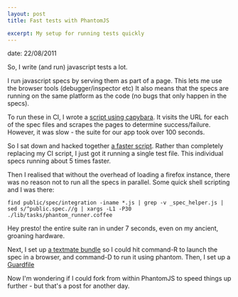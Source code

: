 ```yaml
---
layout: post
title: Fast tests with PhantomJS

excerpt: My setup for running tests quickly
---
```


date: 22/08/2011

So, I write (and run) javascript tests a lot.

I run javascript specs by serving them as part of a page.
This lets me use the browser tools (debugger/inspector etc)
It also means that the specs are running on the same platform as the code (no bugs that only happen in the specs).

To run these in CI, I wrote a [script using capybara](/examples/jasmine_runner.rake.txt).
It visits the URL for each of the spec files and scrapes the pages to determine success/failure.
However, it was slow - the suite for our app took over 100 seconds.

So I sat down and hacked together [a faster script](/examples/jasmine_runner.coffee.txt).
Rather than completely replacing my CI script, I just got it running a single test file.
This individual specs running about 5 times faster.

Then I realised that without the overhead of loading a firefox instance, there was no reason not to run all the specs in parallel. Some quick shell scripting and I was there:

    find public/spec/integration -iname *.js | grep -v _spec_helper.js | sed s/^public.spec.//g | xargs -L1 -P30 ./lib/tasks/phantom_runner.coffee

Hey presto! the entire suite ran in under 7 seconds, even on my ancient, groaning hardware.

Next, I set up [a textmate bundle](https://github.com/DanielHeath/JasmineCoffee.tmbundle) so I could hit command-R to launch the spec in a browser, and command-D to run it using phantom.
Then, I set up a [Guardfile](/examples/jasmine_runner.guardfile.txt)

Now I'm wondering if I could fork from within PhantomJS to speed things up further - but that's a post for another day.
